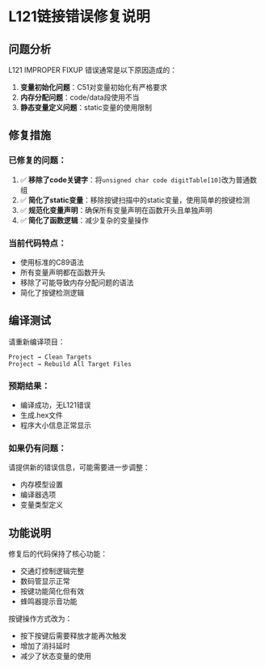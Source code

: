 # L121链接错误修复说明

## 问题分析
L121 IMPROPER FIXUP 错误通常是以下原因造成的：
1. **变量初始化问题**：C51对变量初始化有严格要求
2. **内存分配问题**：code/data段使用不当
3. **静态变量定义问题**：static变量的使用限制

## 修复措施

### 已修复的问题：
1. ✅ **移除了code关键字**：将`unsigned char code digitTable[10]`改为普通数组
2. ✅ **简化了static变量**：移除按键扫描中的static变量，使用简单的按键检测
3. ✅ **规范化变量声明**：确保所有变量声明在函数开头且单独声明
4. ✅ **简化了函数逻辑**：减少复杂的变量操作

### 当前代码特点：
- 使用标准的C89语法
- 所有变量声明都在函数开头
- 移除了可能导致内存分配问题的语法
- 简化了按键检测逻辑

## 编译测试

请重新编译项目：
```
Project → Clean Targets
Project → Rebuild All Target Files
```

### 预期结果：
- 编译成功，无L121错误
- 生成.hex文件
- 程序大小信息正常显示

### 如果仍有问题：
请提供新的错误信息，可能需要进一步调整：
- 内存模型设置
- 编译器选项
- 变量类型定义

## 功能说明

修复后的代码保持了核心功能：
- 交通灯控制逻辑完整
- 数码管显示正常
- 按键功能简化但有效
- 蜂鸣器提示音功能

按键操作方式改为：
- 按下按键后需要释放才能再次触发
- 增加了消抖延时
- 减少了状态变量的使用